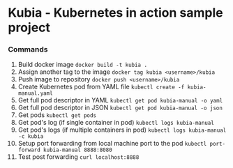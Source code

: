 # Kubia - Kubernetes in action sample project

### Commands
1. Build docker image
```docker build -t kubia .```
2. Assign another tag to the image
```docker tag kubia <username>/kubia```
3. Push image to repository
```docker push <username>/kubia```
4. Create Kubernetes pod from YAML file
```kubectl create -f kubia-manual.yaml``` 
5. Get full pod descriptor in YAML
```kubectl get pod kubia-manual -o yaml``` 
6. Get full pod descriptor in JSON
```kubectl get pod kubia-manual -o json``` 
7. Get pods
```kubectl get pods``` 
8. Get pod's log (if single container in pod)
```kubectl logs kubia-manual```
9. Get pod's logs (if multiple containers in pod)
```kubectl logs kubia-manual -c kubia```
10. Setup port forwarding from local machine port to the pod
```kubectl port-forward kubia-manual 8888:8080```
11. Test post forwarding
```curl localhost:8888```
